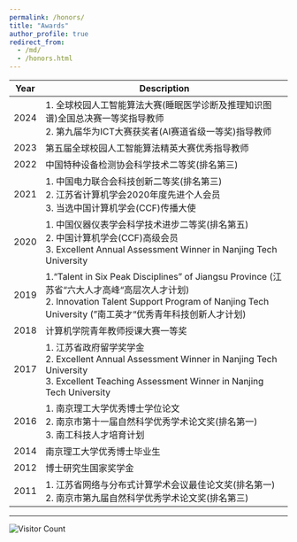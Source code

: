 ```yaml
---
permalink: /honors/
title: "Awards"
author_profile: true
redirect_from: 
  - /md/
  - /honors.html
---
```



| Year | **Description**                                              |
| ---- | ------------------------------------------------------------ |
| 2024 | 1. 全球校园人工智能算法大赛(睡眠医学诊断及推理知识图谱)全国总决赛一等奖指导教师<br/>2. 第九届华为ICT大赛获奖者(AI赛道省级一等奖)指导教师                |
| 2023 | 第五届全球校园人工智能算法精英大赛优秀指导教师                |
| 2022 | 中国特种设备检测协会科学技术二等奖(排名第三)                 |
| 2021 | 1. 中国电力联合会科技创新二等奖(排名第三)<br/>2. 江苏省计算机学会2020年度先进个人会员<br/>3. 当选中国计算机学会(CCF)传播大使 |
| 2020 | 1. 中国仪器仪表学会科学技术进步二等奖(排名第五)<br/>2. 中国计算机学会(CCF)高级会员 <br/>3. Excellent Annual Assessment Winner in Nanjing Tech University |
| 2019 | 1.“Talent in Six Peak Disciplines” of Jiangsu Province (江苏省“六大人才高峰“高层次人才计划)<br/>2. Innovation Talent Support Program of Nanjing Tech University (”南工英才“优秀青年科技创新人才计划) |
| 2018 | 计算机学院青年教师授课大赛一等奖  |
| 2017 | 1. 江苏省政府留学奖学金<br/>2. Excellent Annual Assessment Winner in Nanjing Tech University<br/>3. Excellent Teaching Assessment Winner in Nanjing Tech University |
| 2016 | 1. 南京理工大学优秀博士学位论文<br/>2. 南京市第十一届自然科学优秀学术论文奖(排名第一)<br/>3. 南工科技人才培育计划|
| 2014 | 南京理工大学优秀博士毕业生 |
| 2012 | 博士研究生国家奖学金 |
| 2011 | 1. 江苏省网络与分布式计算学术会议最佳论文奖(排名第一)<br/>2. 南京市第九届自然科学优秀学术论文奖(排名第三) |

****
![Visitor Count](https://profile-counter.glitch.me/shen-hang/count.svg)
